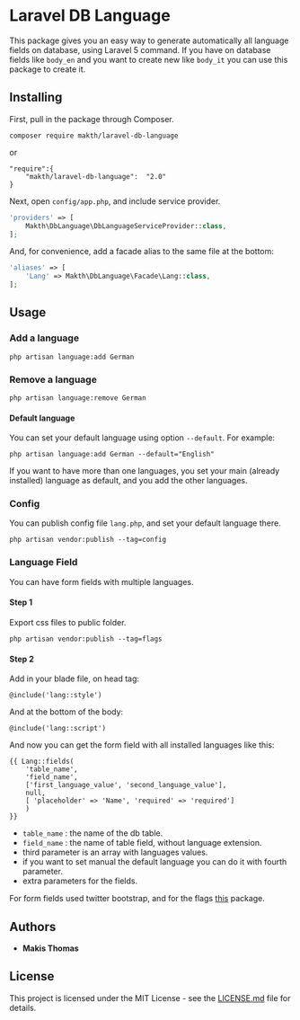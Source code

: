 # Laravel DB Language

This package gives you an easy way to generate automatically all language fields on database, using Laravel 5 command.  If you have on database fields like `body_en` and you want to create new like `body_it` you can use this package to create it.


## Installing

First, pull in the package through Composer.

``` 
composer require makth/laravel-db-language 
```

or

```
"require":{
    "makth/laravel-db-language":  "2.0"
}
```

Next, open `config/app.php`, and include service provider.

```php
'providers' => [
    Makth\DbLanguage\DbLanguageServiceProvider::class,
];
```

And, for convenience, add a facade alias to the same file at the bottom:

```php
'aliases' => [
    'Lang' => Makth\DbLanguage\Facade\Lang::class,
];
```



## Usage 

### Add a language
```
php artisan language:add German
```

### Remove a language
```
php artisan language:remove German
```

#### Default language
You can set your default language using option `--default`. For example:
```
php artisan language:add German --default="English"
```
If you want to have more than one languages, you set your main (already installed) language as default, and you add the other languages. 


### Config
You can publish config file `lang.php`, and set your default language there.
```
php artisan vendor:publish --tag=config
```


### Language Field
You can have form fields with multiple languages.

#### Step 1
Export css files to public folder.
```
php artisan vendor:publish --tag=flags
```

#### Step 2
Add in your blade file, on head tag:
```
@include('lang::style')
```
And at the bottom of the body:
```
@include('lang::script')
```

And now you can get the form field with all installed languages like this:
```blade
{{ Lang::fields(
    'table_name',
    'field_name', 
    ['first_language_value', 'second_language_value'], 
    null,
    [ 'placeholder' => 'Name', 'required' => 'required']
    ) 
}}
```
- `table_name` : the name of the db table.
- `field_name` : the name of table field, without language extension.
- third parameter is an array with languages values.
- if you want to set manual the default language you can do it with fourth parameter.
- extra parameters for the fields.

For form fields used twitter bootstrap, and for the flags [this](https://github.com/lipis/flag-icon-css) package. 


## Authors

* **Makis Thomas**


## License

This project is licensed under the MIT License - see the [LICENSE.md](LICENSE.md) file for details.

